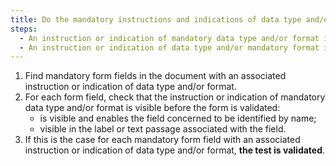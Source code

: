 ```yaml
---
title: Do the mandatory instructions and indications of data type and/or format meet any of these conditions?
steps:
  - An instruction or indication of mandatory data type and/or format is visible and enables the field concerned to be identified by name before the form is validated.
  - An instruction or indication of data type and/or mandatory format is visible in the label or [text passage](#passage-de-texte-lie-par-aria-labelledby-ou-aria-describedby) associated with the field prior to validation of the form.
---
```


1. Find mandatory form fields in the document with an associated instruction or indication of data type and/or format.
2. For each form field, check that the instruction or indication of mandatory data type and/or format is visible before the form is validated:
   - is visible and enables the field concerned to be identified by name;
   - visible in the label or text passage associated with the field.
3. If this is the case for each mandatory form field with an associated instruction or indication of data type and/or format, **the test is validated**.
